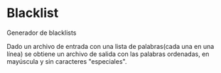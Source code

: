 Blacklist
=========

Generador de blacklists

Dado un archivo de entrada con una lista de palabras(cada una en una línea) se obtiene un archivo de salida con
las palabras ordenadas, en mayúscula y sin caracteres "especiales".
